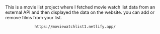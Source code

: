 This is a movie list project where I fetched movie watch list data from an external API and then displayed the data on the website. you can add or remove films from your list.                                                 
                   
                 https://moviewatchlist1.netlify.app/     
 
